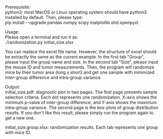 Prerequisite:  
python3: most MacOS or Linux operating system should have python3 installed by default. Then, please type:  
pip install --upgrade pandas numpy scipy matplotlib xlrd openpyxl  

Usage:  
Please open a terminal and run it as:  
./randomization.py initial_size.xlsx  

You can replace the excel file name. However, the structure of excel should be extractly the same as the current example. In the first tab "Group", please input the group name and size. In the second tab "Size", please input the mouse ID and tumor measurements. Then, the program will randomize mice by their tumor area (long x short) and get one sample with minimized inter-group difference and intra-group variance.  

Output:  
initial_size.pdf: diagnostic plot in two pages. The first page presents sample selection criteria. Each dot represents one randomization. X-axis shows the minimum p-value of inter-group difference, and Y-axis shows the maximum intra-group variance. The second page is the box-plots of group distribution results. If you don't like this result, please simply run the program again to get a new one.  

initial_size.group.xlsx: randomization results. Each tab represents one group with mice ID.  
